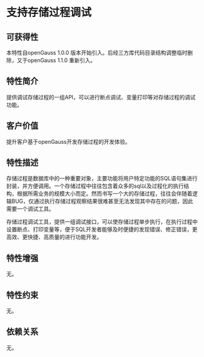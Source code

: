 # 支持存储过程调试<a name="ZH-CN_TOPIC_0000001138290305"></a>

## 可获得性<a name="section1076382216287"></a>

本特性自openGauss 1.0.0 版本开始引入。后经三方库代码目录结构调整临时删除，又于openGauss 1.1.0 重新引入。

## 特性简介<a name="section732915401281"></a>

提供调试存储过程的一组API，可以进行断点调试、变量打印等对存储过程的调试功能。

## 客户价值<a name="section103921852122817"></a>

提升客户基于openGauss开发存储过程的开发体验。

## 特性描述<a name="section811017719290"></a>

存储过程是数据库中的一种重要对象，主要功能将用户特定功能的SQL语句集进行封装，并方便调用。一个存储过程中往往包含着众多的sql以及过程化的执行结构，根据所需业务的规模大小而定。然而书写一个大的存储过程，往往会伴随着逻辑BUG，仅通过执行存储过程观察结果很难甚至无法发现其中存在的问题，因此需要一个调试工具。

存储过程调试工具，提供一组调试接口，可以使存储过程单步执行，在执行过程中设置断点、打印变量等，便于SQL开发者能够及时便捷的发现错误、修正错误，更高效、更快捷、高质量的进行功能开发。

## 特性增强<a name="section1359382119297"></a>

无。

## 特性约束<a name="section13355203802911"></a>

无。

## 依赖关系<a name="section101449415302"></a>

无。

